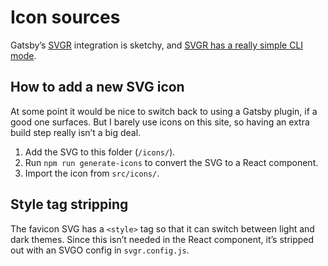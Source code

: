# Icon sources

Gatsby’s [SVGR](https://react-svgr.com/) integration is sketchy, and [SVGR has a really simple CLI mode](https://react-svgr.com/docs/cli/).

## How to add a new SVG icon

At some point it would be nice to switch back to using a Gatsby plugin, if a good one surfaces. But I barely use icons on this site, so having an extra build step really isn’t a big deal.

1. Add the SVG to this folder (`/icons/`).
2. Run `npm run generate-icons` to convert the SVG to a React component.
3. Import the icon from `src/icons/`.

## Style tag stripping

The favicon SVG has a `<style>` tag so that it can switch between light and dark themes. Since this isn’t needed in the React component, it’s stripped out with an SVGO config in `svgr.config.js`.
